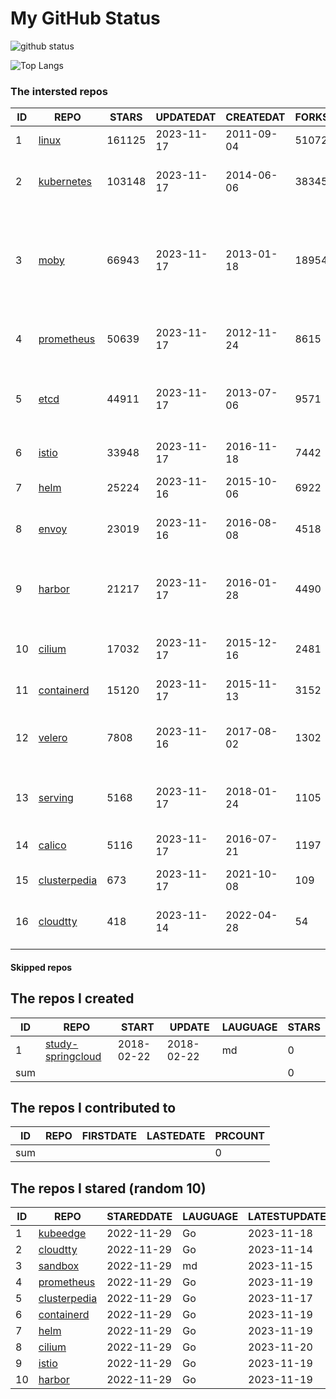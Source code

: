 # My GitHub Status

<img src="https://github-readme-stats-1.yihong0618.vercel.app/api?username=daoqingniu&show_icons=true&&&hide_title=true&count_private=true" alt="github status" />

![Top Langs](https://github-readme-stats-1.yihong0618.vercel.app/api/top-langs/?username=daoqingniu&layout=compact)

<!--START_SECTION:github_repos-->
### The intersted repos
| ID |                              REPO                               | STARS  | UPDATEDAT  | CREATEDAT  | FORKSCOUNT |                                                DESCRIPTIONS                                                |
|----|-----------------------------------------------------------------|--------|------------|------------|------------|------------------------------------------------------------------------------------------------------------|
|  1 | [linux](https://github.com/torvalds/linux)                      | 161125 | 2023-11-17 | 2011-09-04 |      51072 | Linux kernel source tree                                                                                   |
|  2 | [kubernetes](https://github.com/kubernetes/kubernetes)          | 103148 | 2023-11-17 | 2014-06-06 |      38345 | Production-Grade Container Scheduling and Management                                                       |
|  3 | [moby](https://github.com/moby/moby)                            |  66943 | 2023-11-17 | 2013-01-18 |      18954 | The Moby Project - a collaborative project for the container ecosystem to assemble container-based systems |
|  4 | [prometheus](https://github.com/prometheus/prometheus)          |  50639 | 2023-11-17 | 2012-11-24 |       8615 | The Prometheus monitoring system and time series database.                                                 |
|  5 | [etcd](https://github.com/etcd-io/etcd)                         |  44911 | 2023-11-17 | 2013-07-06 |       9571 | Distributed reliable key-value store for the most critical data of a distributed system                    |
|  6 | [istio](https://github.com/istio/istio)                         |  33948 | 2023-11-17 | 2016-11-18 |       7442 | Connect, secure, control, and observe services.                                                            |
|  7 | [helm](https://github.com/helm/helm)                            |  25224 | 2023-11-16 | 2015-10-06 |       6922 | The Kubernetes Package Manager                                                                             |
|  8 | [envoy](https://github.com/envoyproxy/envoy)                    |  23019 | 2023-11-16 | 2016-08-08 |       4518 | Cloud-native high-performance edge/middle/service proxy                                                    |
|  9 | [harbor](https://github.com/goharbor/harbor)                    |  21217 | 2023-11-17 | 2016-01-28 |       4490 | An open source trusted cloud native registry project that stores, signs, and scans content.                |
| 10 | [cilium](https://github.com/cilium/cilium)                      |  17032 | 2023-11-17 | 2015-12-16 |       2481 | eBPF-based Networking, Security, and Observability                                                         |
| 11 | [containerd](https://github.com/containerd/containerd)          |  15120 | 2023-11-17 | 2015-11-13 |       3152 | An open and reliable container runtime                                                                     |
| 12 | [velero](https://github.com/vmware-tanzu/velero)                |   7808 | 2023-11-16 | 2017-08-02 |       1302 | Backup and migrate Kubernetes applications and their persistent volumes                                    |
| 13 | [serving](https://github.com/knative/serving)                   |   5168 | 2023-11-17 | 2018-01-24 |       1105 | Kubernetes-based, scale-to-zero, request-driven compute                                                    |
| 14 | [calico](https://github.com/projectcalico/calico)               |   5116 | 2023-11-17 | 2016-07-21 |       1197 | Cloud native networking and network security                                                               |
| 15 | [clusterpedia](https://github.com/clusterpedia-io/clusterpedia) |    673 | 2023-11-17 | 2021-10-08 |        109 | The Encyclopedia of Kubernetes clusters                                                                    |
| 16 | [cloudtty](https://github.com/cloudtty/cloudtty)                |    418 | 2023-11-14 | 2022-04-28 |         54 | A Friendly Kubernetes CloudShell (Web Terminal) !                                                          |



#### Skipped repos
<!--END_SECTION:github_repos-->

<!--START_SECTION:my_github-->
## The repos I created
| ID  |                                 REPO                                 |   START    |   UPDATE   | LAUGUAGE | STARS |
|-----|----------------------------------------------------------------------|------------|------------|----------|-------|
|   1 | [study-springcloud](https://github.com/daoqingniu/study-springcloud) | 2018-02-22 | 2018-02-22 | md       |     0 |
| sum |                                                                      |            |            |          |     0 |

## The repos I contributed to
| ID  | REPO | FIRSTDATE | LASTEDATE | PRCOUNT |
|-----|------|-----------|-----------|---------|
| sum |      |           |           |       0 |

## The repos I stared (random 10)
| ID |                              REPO                               | STAREDDATE | LAUGUAGE | LATESTUPDATE |
|----|-----------------------------------------------------------------|------------|----------|--------------|
|  1 | [kubeedge](https://github.com/kubeedge/kubeedge)                | 2022-11-29 | Go       | 2023-11-18   |
|  2 | [cloudtty](https://github.com/cloudtty/cloudtty)                | 2022-11-29 | Go       | 2023-11-14   |
|  3 | [sandbox](https://github.com/cncf/sandbox)                      | 2022-11-29 | md       | 2023-11-15   |
|  4 | [prometheus](https://github.com/prometheus/prometheus)          | 2022-11-29 | Go       | 2023-11-19   |
|  5 | [clusterpedia](https://github.com/clusterpedia-io/clusterpedia) | 2022-11-29 | Go       | 2023-11-17   |
|  6 | [containerd](https://github.com/containerd/containerd)          | 2022-11-29 | Go       | 2023-11-19   |
|  7 | [helm](https://github.com/helm/helm)                            | 2022-11-29 | Go       | 2023-11-19   |
|  8 | [cilium](https://github.com/cilium/cilium)                      | 2022-11-29 | Go       | 2023-11-20   |
|  9 | [istio](https://github.com/istio/istio)                         | 2022-11-29 | Go       | 2023-11-19   |
| 10 | [harbor](https://github.com/goharbor/harbor)                    | 2022-11-29 | Go       | 2023-11-19   |

<!--END_SECTION:my_github-->
